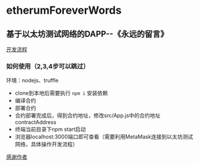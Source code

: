 # etherumForeverWords

## 基于以太坊测试网络的DAPP--《永远的留言》

[开发流程](https://blog.csdn.net/qq_33764491/article/details/80570266)


### 如何使用（2,3,4步可以跳过）
环境：nodejs、truffle
* clone到本地后需要执行 `npm i` 安装依赖
* 编译合约
* 部署合约
* 合约部署完成后，得到合约地址，修改src/App.js中的合约地址contractAddress
* 终端当前目录下npm start启动
* 浏览器localhost:3000端口即可查看（需要利用MetaMask连接到以太坊测试网络，具体操作开发流程）

[感谢作者](https://www.ldsun.com/)